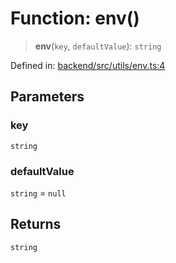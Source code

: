 # Function: env()

> **env**(`key`, `defaultValue`): `string`

Defined in: [backend/src/utils/env.ts:4](https://github.com/continuousactivelearning/cal/blob/5ae0447098795fdcf3a415f0360ebe51565b6949/backend/src/utils/env.ts#L4)

## Parameters

### key

`string`

### defaultValue

`string` = `null`

## Returns

`string`
